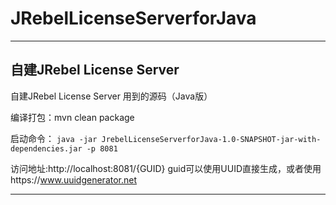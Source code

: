 # JRebelLicenseServerforJava
***
## 自建JRebel License Server
自建JRebel License Server 用到的源码（Java版）

编译打包：mvn clean package

启动命令：
`java -jar JrebelLicenseServerforJava-1.0-SNAPSHOT-jar-with-dependencies.jar -p 8081`

访问地址:http://localhost:8081/{GUID}
guid可以使用UUID直接生成，或者使用https://www.uuidgenerator.net
***
